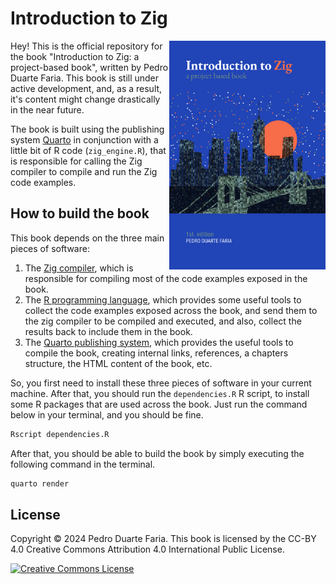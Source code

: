 # Introduction to Zig

<a href=""><img src="Cover/cover-artv2.1.png" width="250" height="366" class="cover" align="right"/></a>

Hey! This is the official repository for the book "Introduction to Zig: a project-based book", written by Pedro Duarte Faria.
This book is still under active development, and, as a result, it's content might change drastically in the near future.

The book is built using the publishing system [Quarto](https://quarto.org)
in conjunction with a little bit of R code (`zig_engine.R`), that is responsible for calling
the Zig compiler to compile and run the Zig code examples.


## How to build the book

This book depends on the three main pieces of software:

1. The [Zig compiler](https://ziglang.org/download/), which is responsible for compiling most of the code examples exposed in the book.
2. The [R programming language](https://cran.r-project.org/), which provides some useful tools to collect the code examples exposed across the book, and send them to the zig compiler to be compiled and executed, and also, collect the results back to include them in the book.
3. The [Quarto publishing system](https://quarto.org), which provides the useful tools to compile the book, creating internal links, references, a chapters structure, the HTML content of the book, etc.

So, you first need to install these three pieces of software in your current machine.
After that, you should run the `dependencies.R` R script, to install
some R packages that are used across the book. Just run
the command below in your terminal, and you should be fine.

```bash
Rscript dependencies.R
```

After that, you should be able to build the book by simply executing
the following command in the terminal.

```bash
quarto render
```


## License

Copyright © 2024 Pedro Duarte Faria. This book is licensed by the CC-BY 4.0 Creative Commons Attribution 4.0 International Public License.

<a rel="license" href="http://creativecommons.org/licenses/by/4.0/"><img alt="Creative Commons License" style="border-width:0" src="https://i.creativecommons.org/l/by/4.0/88x31.png" /></a>


